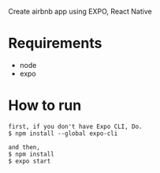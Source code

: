 Create airbnb app using EXPO, React Native 

# Requirements
- node
- expo

# How to run
```
first, if you don't have Expo CLI, Do.
$ npm install --global expo-cli

and then,
$ npm install
$ expo start
```
